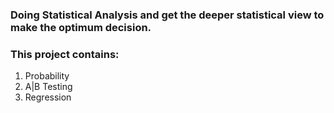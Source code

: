 ### Doing Statistical Analysis and get the deeper statistical view to make the optimum decision.

### This project contains:
1) Probability
2) A|B Testing
3) Regression
